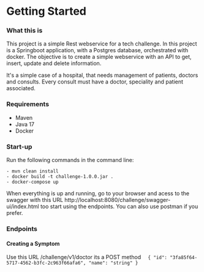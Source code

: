 # **Getting Started**

### **What this is**

This project is a simple Rest webservice for a tech challenge. In this project is a Springboot application, with a Postgres database, orchestrated with docker.
The objective is to create a simple webservice with an API to get, insert, update and delete information.

It's a simple case of a hospital, that needs management of patients, doctors and consults. Every consult must have a doctor, speciality and patient associated.


### **Requirements**

 - Maven
 - Java 17
 - Docker

### **Start-up**

Run the following commands in the command line:

    - mvn clean install 
    - docker build -t challenge-1.0.0.jar .
    - docker-compose up

When everything is up and running, go to your browser and acess to the swagger with this URL http://localhost:8080/challenge/swagger-ui/index.html too start using the endpoints.
You can also use postman if you prefer.

### **Endpoints**

#### **Creating a Symptom**
Use this URL /challenge/v1/doctor its a POST method
``  
  {
  "id": "3fa85f64-5717-4562-b3fc-2c963f66afa6",
  "name": "string"
  }
``
